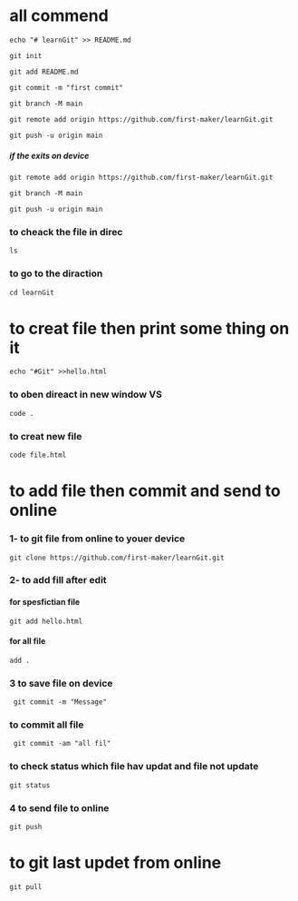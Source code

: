 # all commend
```echo "# learnGit" >> README.md```

```git init```

```git add README.md```

```git commit -m "first commit"```

```git branch -M main```

```git remote add origin https://github.com/first-maker/learnGit.git```

```git push -u origin main```

##### if the exits on device
```git remote add origin https://github.com/first-maker/learnGit.git```

```git branch -M main```

```git push -u origin main```


### to cheack the file in direc
```ls```


### to go to the diraction
```cd learnGit ```

# to creat file then print some thing on it 
```echo "#Git" >>hello.html``` 
### to oben direact in new window  VS
```code .```
### to creat new file 
```code file.html```
# to add file then commit and send to online
### 1- to git file from online to youer device
```git clone https://github.com/first-maker/learnGit.git```
### 2- to add fill after edit 
#### for spesfictian file
```git add hello.html```
#### for all  file
``` add . ```
### 3 to save file on device
``` git commit -m "Message"```
### to commit all file
``` git commit -am "all fil"```
### to check status  which file hav updat and file not update
```git status```
### 4 to send file to online
```git push```
#
# to git last updet from online
```git pull```